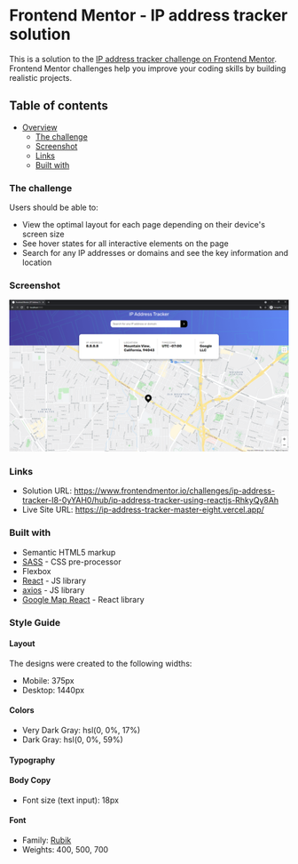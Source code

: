 # Frontend Mentor - IP address tracker solution

This is a solution to the [IP address tracker challenge on Frontend Mentor](https://www.frontendmentor.io/challenges/ip-address-tracker-I8-0yYAH0). Frontend Mentor challenges help you improve your coding skills by building realistic projects. 

## Table of contents

- [Overview](#overview)
  - [The challenge](#the-challenge)
  - [Screenshot](#screenshot)
  - [Links](#links)
  - [Built with](#built-with)

### The challenge

Users should be able to:

- View the optimal layout for each page depending on their device's screen size
- See hover states for all interactive elements on the page
- Search for any IP addresses or domains and see the key information and location

### Screenshot

![](./design/working-app.png)

### Links

- Solution URL: https://www.frontendmentor.io/challenges/ip-address-tracker-I8-0yYAH0/hub/ip-address-tracker-using-reactjs-RhkyQy8Ah
- Live Site URL: https://ip-address-tracker-master-eight.vercel.app/


### Built with

- Semantic HTML5 markup
- [SASS](https://sass-lang.com/) - CSS pre-processor
- Flexbox
- [React](https://reactjs.org/) - JS library
- [axios](https://github.com/axios/axios) - JS library
- [Google Map React](https://github.com/google-map-react/google-map-react) - React library

### Style Guide

#### Layout

The designs were created to the following widths:

- Mobile: 375px
- Desktop: 1440px

#### Colors

- Very Dark Gray: hsl(0, 0%, 17%)
- Dark Gray: hsl(0, 0%, 59%)

#### Typography

#### Body Copy

- Font size (text input): 18px

#### Font

- Family: [Rubik](https://fonts.google.com/specimen/Rubik)
- Weights: 400, 500, 700

